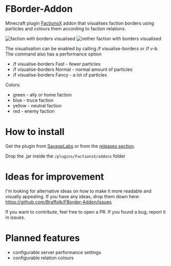 # FBorder-Addon
Minecraft plugin [FactionsX](https://www.spigotmc.org/resources/factionsx.83459/) addon that visualises faction borders using particles and colours them according to faction relations.

![faction with borders visualised](https://i.imgur.com/08Z9ndp.png "Example faction")
![nether faction with borders visualised](https://i.imgur.com/6XvebN9.png "nether faction")

The visualisation can be enabled by calling /f visualise-borders or /f v-b. The command also has a performance option

- /f visualise-borders Fast - fewer particles
- /f visualise-borders Normal - normal amount of particles
- /f visualise-borders Fancy - a lot of particles

Colors:
- green - ally or home faction
- blue - truce faction
- yellow - neutral faction
- red - enemy faction

# How to install
Get the plugin from [SavageLabs](https://savagelabs.net/store/FBorder-Addon) or from the [releases section](https://github.com/Braffolk/FBorder-Addon/releases).

Drop the .jar inside the `/plugins/FactionsX/addons` folder

# Ideas for improvement
I'm looking for alternative ideas on how to make it more readable and visually appealing. If you have any ideas, drop them down here: https://github.com/Braffolk/FBorder-Addon/issues

If you want to contribute, feel free to open a PR. If you found a bug, report it in issues. 

# Planned features
- configurable server performance settings
- configurable relation colours